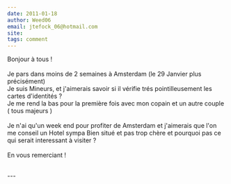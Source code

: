 ```yaml
---
date: 2011-01-18
author: Weed06
email: jtefock_06@hotmail.com
site: 
tags: comment
---
```


<p>Bonjour à tous ! <br />
<br />
Je pars dans moins de 2 semaines à Amsterdam (le 29 Janvier plus précisément)<br />
Je suis Mineurs, et j'aimerais savoir si il vérifie trés pointilleusement les cartes d'identités ? <br />
Je me rend la bas pour la première fois avec mon copain et un autre couple ( tous majeurs ) <br />
<br />
Je n'ai qu'un week end pour profiter de Amsterdam et j'aimerais que l'on me conseil un Hotel sympa Bien situé et pas trop chère et pourquoi pas ce qui serait interessant à visiter ?<br />
<br />
En vous remerciant ! <br />
<br />
</p>
---
